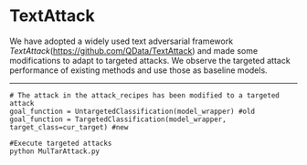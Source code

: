# TextAttack

We have adopted a widely used text adversarial framework *TextAttack*(https://github.com/QData/TextAttack) and made some modifications to adapt to targeted attacks. We observe the targeted attack performance of existing methods and use those as baseline models.


--------------
```
# The attack in the attack_recipes has been modified to a targeted attack
goal_function = UntargetedClassification(model_wrapper) #old
goal_function = TargetedClassification(model_wrapper, target_class=cur_target) #new
```

```
#Execute targeted attacks
python MulTarAttack.py
```
